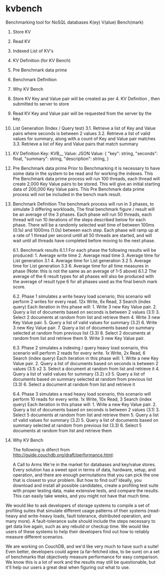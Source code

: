 # kvbench
Benchmarking tool for NoSQL databases K(ey) V(alue) Bench(mark)

1. Store KV
2. Read KV
3. Indexed List of KV's
4. KV Definition (for KV Bench)
5. Pre Benchmark data prime
6. Benchmark Definition
7. Why KV Bench


1. Store KV
	Key and Value pair will be created as per 4. KV Definition , then submitted to server to store

2. Read KV
	Key and Value pair will be requested from the server by the key.

3. List Generation (Index / Query test)
	3.1. Retrieve a list of Key and Value pairs where seconds is between 2 values
	3.2. Retrieve a list of valid values for summary, along with a count of Key and Value pair matches
	3.3. Retrieve a list of Key and Value pairs that match summary

4. KV Definition
	Key: KVB_<ThreadId>_<UUID>
	Value: JSON Value:
		{
			"key": string,
			"seconds": float,
			"summary": string,
			"description": string,
		}

5. Pre Benchmark data prime
	Prior to Benchmarking it is necessary to have some data in the system to be read and
	for working the indexes.
	This Pre Benchmark data prime process will run 100 threads, each thread will create
	2,000 Key Value pairs to be stored. This will give an initial starting data of 200,000
	Key Value pairs.
	This Pre Benchmark data prime process will not be included in the bench mark result.

6. Benchmark Definition
	The benchmark process will run in 3 phases, to simulate 3 differing workloads, The final
	benchmark figure / result will be an average of the 3 phases.
	Each phase will run 50 threads, each thread will run 10 iterations of the steps described
	below for each phase. There will be a randomly selected wait time of between 100ms (0.1s) and
	1000ms (1.0s) between each step.
	Each phase will ramp up at a rate of 1 thread per second untill all 50 threads are started, and
	will wait until all threads have completed before moving to the next phase.

	6.1. Benchmark results
		6.1.1 For each phase the following results will be produced:
			1. Average write time
			2. Average read time
			3. Average time for List generation 3.1
			4. Average time for List generation 3.2
			5. Average time for List generation 3.3
			6. Average time for all time measures in phase (Note: this is not the same as an average of 1-5 above)
		6.1.2 The average of the 6 result types for all phases will also be produced with the average of
			result type 6 for all phases used as the final bench mark score.

	6.2. Phase 1 simulates a write heavy load scenario, this scenario will perform 2 writes for every read.
		12x Write, 6x Read, 3 Search (index query)
		Each iteration in this phase will:
			1. Write 3 new Key Value pair.
			2. Query a list of documents based on seconds is between 2 values (3.1)
			3. Select 2 documents at random from list and retrieve them
			4. Write 3 new Key Value pair.
			5. Query a list of valid values for summary (3.2)
			6. Write 3 new Key Value pair.
			7. Query a list of documents based on summary selected at random from previous list (3.3)
			8. Select 2 documents at random from list and retrieve them
			9. Write 3 new Key Value pair.

	6.3. Phase 2 simulates a indexing / query heavy load scenario, this scenario will perform 2 reads for every write.
		1x Write, 2x Read, 6 Search (index query)
		Each iteration in this phase will:
			1. Write a new Key Value pair.
			2. Query a list of documents based on seconds is between 2 values (3.1) x2
			3. Select a document at random from list and retrieve it
			4. Query a list of valid values for summary (3.2) x3
			5. Query a list of documents based on summary selected at random from previous list (3.3)
			6. Select a document at random from list and retrieve it

	6.4. Phase 3 simulates a read heavy load scenario, this scenario will perform 10 reads for every write.
		1x Write, 10x Read, 3 Search (index query)
		Each iteration in this phase will:
			1. Write a new Key Value pair.
			2. Query a list of documents based on seconds is between 2 values (3.1)
			3. Select 5 documents at random from list and retrieve them
			5. Query a list of valid values for summary (3.2)
			5. Query a list of documents based on summary selected at random from previous list (3.3)
			6. Select 5 documents at random from list and retrieve them


7. Why KV Bench
	
	The following is diferct from <http://guide.couchdb.org/draft/performance.html>:

	A Call to Arms
We're in the market for databases and key/value stores. Every solution has a sweet spot in terms of data, hardware, setup, and operation, and there are enough permutations that you can pick the one that is closest to your problem. But how to find out? Ideally, you download and install all possible candidates, create a profiling test suite with proper testing data, make extensive tests, and compare the results. This can easily take weeks, and you might not have that much time.

We would like to ask developers of storage systems to compile a set of profiling suites that simulate different usage patterns of their systems (read-heavy and write-heavy loads, fault tolerance, distributed operation, and many more). A fault-tolerance suite should include the steps necessary to get data live again, such as any rebuild or checkup time. We would like users of these systems to help their developers find out how to reliably measure different scenarios.

We are working on CouchDB, and we'd like very much to have such a suite! Even better, developers could agree (a far-fetched idea, to be sure) on a set of benchmarks that objectively measure performance for easy comparison. We know this is a lot of work and the results may still be questionable, but it'll help our users a great deal when figuring out what to use.
